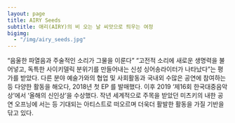```yaml
---
layout: page
title: AIRY Seeds
subtitle: 애리(AIRY)의 비 오는 날 씨앗으로 틔우는 여정
bigimg: 
  - "/img/airy_seeds.jpg" 
---
```


“음울한 파열음과 주술적인 소리가 그물을 이룬다” “고전적 소리에 새로운 생명력을 불어넣고, 독특한 사이키델릭 분위기를 만들어내는 신성 싱어송라이터가 나타났다”는 평가를 받았다. 다른 분야 예술가와의 협업 및 사회활동과 국내외 수많은 공연에 참여하는 등 다양한 활동을 해오다, 2018년 첫 EP <SEEDS>를 발매했다. 이후 2019 ‘제16회 한국대중음악상’에서 ‘올해의 신인상’을 수상했다. 작년 세계적으로 주목을 받았던 미츠키의 내한 공연 오프닝에 서는 등 기대되는 아티스트로 떠오르며 더욱더 활발한 활동을 가질 기반을 닦고 있다.

